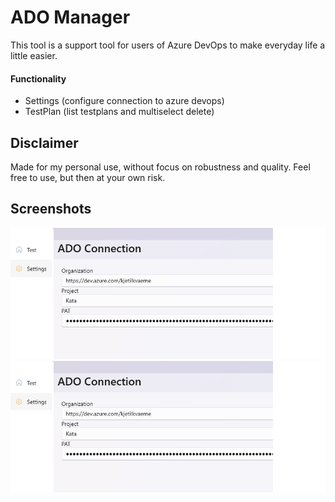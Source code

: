 # ADO Manager
This tool is a support tool for users of Azure DevOps to make everyday life a little easier.

#### Functionality
- Settings (configure connection to azure devops)
- TestPlan (list testplans and multiselect delete)

## Disclaimer
Made for my personal use, without focus on robustness and quality. Feel free to use, but then at your own risk.

## Screenshots
![Settings](images/settings.png)
![TestPlans](images/testplans.png)
